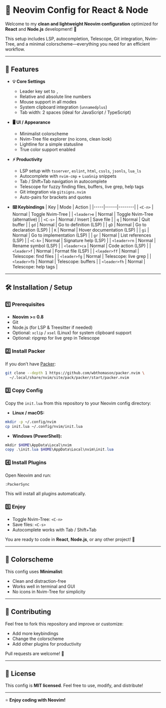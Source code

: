 # 🖤 Neovim Config for React & Node

Welcome to my **clean and lightweight Neovim configuration** optimized for **React** and **Node.js** development! 🚀

This setup includes LSP, autocompletion, Telescope, Git integration, Nvim-Tree, and a minimal colorscheme—everything you need for an efficient workflow.

---

## 🔹 Features

- **💡 Core Settings**
  - Leader key set to `,`
  - Relative and absolute line numbers
  - Mouse support in all modes
  - System clipboard integration (`unnamedplus`)
  - Tab width: 2 spaces (ideal for JavaScript / TypeScript)

- **🖥️ UI / Appearance**
  - Minimalist colorscheme
  - Nvim-Tree file explorer (no icons, clean look)
  - Lightline for a simple statusline
  - True color support enabled

- **⚡ Productivity**
  - LSP setup with `tsserver`, `eslint`, `html`, `cssls`, `jsonls`, `lua_ls`
  - Autocomplete with `nvim-cmp` + `LuaSnip` snippets
  - Tab / Shift+Tab navigation in autocomplete
  - Telescope for fuzzy finding files, buffers, live grep, help tags
  - Git integration via `gitsigns.nvim`
  - Auto-pairs for brackets and quotes

- **⌨️ Keybindings**
  | Key | Mode | Action |
  |-----|------|--------|
  | `<C-n>` | Normal | Toggle Nvim-Tree |
  | `<leader>e` | Normal | Toggle Nvim-Tree (alternative) |
  | `<C-s>` | Normal / Insert | Save file |
  | `q` | Normal | Quit buffer |
  | `gd` | Normal | Go to definition (LSP) |
  | `gD` | Normal | Go to declaration (LSP) |
  | `K` | Normal | Hover documentation (LSP) |
  | `gi` | Normal | Go to implementation (LSP) |
  | `gr` | Normal | List references (LSP) |
  | `<C-k>` | Normal | Signature help (LSP) |
  | `<leader>rn` | Normal | Rename symbol (LSP) |
  | `<leader>ca` | Normal | Code action (LSP) |
  | `<leader>f` | Normal | Format file (LSP) |
  | `<leader>ff` | Normal | Telescope: find files |
  | `<leader>fg` | Normal | Telescope: live grep |
  | `<leader>fb` | Normal | Telescope: buffers |
  | `<leader>fh` | Normal | Telescope: help tags |

---

## 🛠️ Installation / Setup

### 1️⃣ Prerequisites

- **Neovim >= 0.8**
- Git
- Node.js (for LSP & Treesitter if needed)
- Optional: `xclip` / `xsel` (Linux) for system clipboard support
- Optional: ripgrep for live grep in Telescope

### 2️⃣ Install Packer

If you don’t have [Packer](https://github.com/wbthomason/packer.nvim):

```bash
git clone --depth 1 https://github.com/wbthomason/packer.nvim \
  ~/.local/share/nvim/site/pack/packer/start/packer.nvim
```

### 3️⃣ Copy Config

Copy the `init.lua` from this repository to your Neovim config directory:

- **Linux / macOS:**

```bash
mkdir -p ~/.config/nvim
cp init.lua ~/.config/nvim/init.lua
```

- **Windows (PowerShell):**

```powershell
mkdir $HOME\AppData\Local\nvim
copy .\init.lua $HOME\AppData\Local\nvim\init.lua
```

### 4️⃣ Install Plugins

Open Neovim and run:

```vim
:PackerSync
```

This will install all plugins automatically.

### 5️⃣ Enjoy

- Toggle Nvim-Tree: `<C-n>`  
- Save files: `<C-s>`  
- Autocomplete works with Tab / Shift+Tab  

You are ready to code in **React**, **Node.js**, or any other project! 🚀

---

## 🎨 Colorscheme

This config uses **Minimalist**:

- Clean and distraction-free  
- Works well in terminal and GUI  
- No icons in Nvim-Tree for simplicity

---

## 💬 Contributing

Feel free to fork this repository and improve or customize:

- Add more keybindings  
- Change the colorscheme  
- Add other plugins for productivity  

Pull requests are welcome! 🙌

---

## 📌 License

This config is **MIT licensed**. Feel free to use, modify, and distribute!  

---

⭐ **Enjoy coding with Neovim!**

